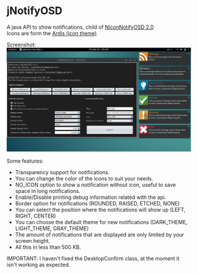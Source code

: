 jNotifyOSD
==========
A java API to show notifications, child of <a href="https://github.com/NiconDevTeam/NiconNotifyOSD">NiconNotifyOSD 2.0</a>
<br>Icons are form the <a href="https://github.com/Nitrux/ardis-icon-theme">Ardis (icon theme)</a>

Screenshot:
<img src="https://github.com/adbenitez/jNotifyOSD/blob/master/assets/Screenshot.png"></img>

Some features:
<ul>    
    <li>Transparency support for notifications.</li>
    <li>You can change the color of the icons to suit your needs.</li>
    <li>NO_ICON option to show a notification without icon, useful to save space in long notifications.</li>
    <li>Enable/Disable printing debug information related with the api.</li>
    <li>Border option for notifications (ROUNDED, RAISED, ETCHED, NONE)</li>
    <li>You can select the position where the notifications will show up (LEFT, RIGHT, CENTER)</li>
    <li>You can choose the default theme for new notifications (DARK_THEME, LIGHT_THEME, GRAY_THEME)</li>
    <li>The amount of notifications that are displayed are only limited by your screen height.</li>
    <li>All this in less than 500 KB.</li>
</ul>

IMPORTANT: I haven't fixed the DesktopConfirm class, at the moment it isn't working
as expected.
